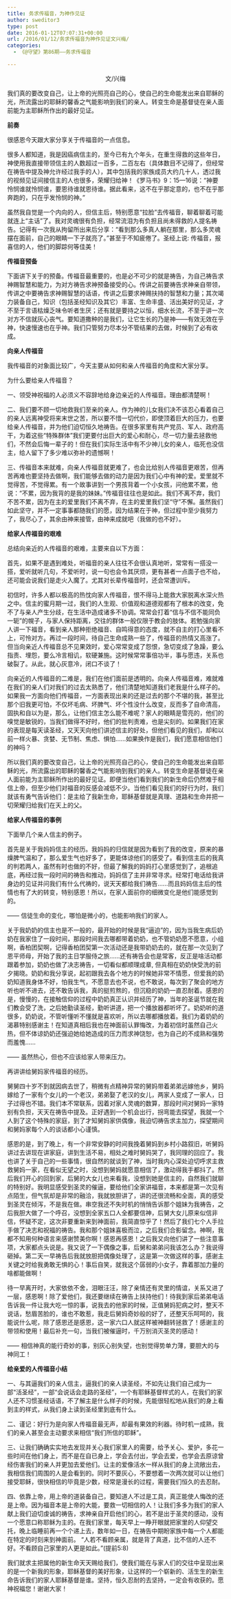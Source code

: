 ```yaml
---
title: 务求传福音，为神作见证
author: sweditor3
type: post
date: 2016-01-12T07:07:31+00:00
url: /2016/01/12/务求传福音为神作见证文兴梅/
categories:
  - 《@守望》第86期——务求传福音

---
```

<p style="text-align: center;">
  文/兴梅
</p>

我们真的要改变自己，让上帝的光照亮自己的心，使自己的生命能发出来自耶稣的光，所流露出的耶稣的馨香之气能影响到我们的亲人。转变生命是基督徒在亲人面前能为主耶稣所作出的最好见证。 

<!--more-->

**前奏** 

很感恩今天跟大家分享关于传福音的一点信息。 

很多人都知道，我是因癌病信主的，至今已有九个年头，在重生得救的这些年日，神使用我直接带领信主的人数超过一百多，二百左右（具体数目不记得了，但经常在祷告中提及神允许经过我手的人），其中包括我的家族成员大约几十人，透过我的视频见证间接信主的人也很多，荣耀归给神！《罗马书》9：15&mdash;16说：&ldquo;神要怜悯谁就怜悯谁，要恩待谁就恩待谁。据此看来，这不在乎那定意的，也不在乎那奔跑的，只在乎发怜悯的神。&rdquo; 

虽然我自觉是一个内向的人，但信主后，特别愿意&ldquo;拉脸&rdquo;去传福音，聊着聊着可能就连上&ldquo;主话&rdquo;了。我对灵魂很有负担，经常流泪为有负担且尚未得救的人提名祷告。记得有一次我从拘留所出来后分享：&ldquo;看到那么多真人躺在那里，那么多灵魂摆在面前，自己的眼睛一下子就亮了。&rdquo;甚至于不知疲倦了。圣经上说: 传福音，报喜信的人，他们的脚踪何等佳美！&nbsp; 

**传福音预备** 

下面讲下关于的预备。传福音最重要的，也是必不可少的就是祷告，为自己祷告求神赐智慧和能力，为对方祷告求神预备接受的心。传讲之前要祷告求神亲自带领，传讲之中要祷告求神赐智慧的话语，传讲之后要求神赐扶持的智慧和力量；其次竭力装备自己，知识（包括圣经知识及其它）丰富、生命丰盛、活出美好的见证，才不至于言语枯燥乏味令听者生厌；还有就是要持之以恒，细水长流，不至于讲一次对方不信就灰心丧气。要知道撒种的是我们，让它生长的乃是神&mdash;&mdash;有效无效在乎神，快速慢速也在乎神。我们只管努力尽本分不管结果的去做，时候到了必有收成。 

**向亲人传福音** 

我传福音的对象面比较广，今天主要从如何和亲人传福音的角度和大家分享。 

为什么要给亲人传福音？ 

一、领受神祝福的人必须义不容辞地给身边亲近的人传福音。理由都清楚啊！ 

二、我们要不顾一切地救我们至亲的亲人。作为神的儿女我们决不该忍心看着自己的亲人远离神受将来末世之苦，所以要不惜一切代价，即使顶着巨大的压力，也要给亲人传福音，并为他们迫切恒久地祷告。在很多家里有共产党员、军人、政府高干，为着这些&ldquo;特殊群体&rdquo;我们更要付出巨大的爱心和耐心，尽一切力量去拯救他们，不然会后悔一辈子的！但在我们实际生活中有不少神儿女的亲人，临死也没信主，给人留下了多少难以弥补的遗憾啊！ 

三、传福音本来就难，向亲人传福音就更难了，也会比给别人传福音更艰苦，但再苦再难也要坚持去做啊，我们能够去做的动力是因为我们心中有神的爱。爱里就不觉得苦，不觉得累。有一个故事讲到一个男孩背着一个小女孩，问他累不累，他说：&ldquo;不累，因为我背的是我的妹妹。&rdquo;传福音往往也是如此。我们不离不弃，我们不苦不累，因为在主的爱里我们不离不弃，在主的爱里我们坚&ldquo;守&rdquo;不懈。虽然我们如此坚守，并不一定事事都随我们的愿，因为结果在于神，但过程中至少我努力了，我尽心了，其余由神来接管，由神来成就吧（我做的也不好）。 

**给家人传福音的艰难** 

总结向亲近的人传福音的艰难，主要来自以下方面： 

首先，如果不是遇到难处，听福音的亲人往往不会很认真地听，常常有一搭没一搭，爱听就听几句，不爱听时，说一句也会令其厌烦，更有甚者一点面子也不给，还可能会说我们是走火入魔了。尤其对长辈传福音时，还会常遭训斥。 

初信时，许多人都以极高的热忱向家人传福音，恨不得马上能救大家脱离水深火热之中。信主的蜜月期一过，我们的人生观、价值观和道德观都有了根本的改变，免不了与亲人产生分歧，在生活中造成诸多不协调。常常会打着&ldquo;信与不信不能同负一轭&rdquo;的幌子，与家人保持距离，交往的群体一般仅限于教会的肢体。若勉强向家人讲一下福音，看到亲人那种拒绝福音、自鸣得意的态度，就不自主的打心里看不上，可怜对方。再过一段时间，待自己生命成熟一些了，传福音的热情又高涨了。但当向亲近人传福音总不见果效时，爱心常常变成了怨恨，急切变成了急躁，要么指责、埋怨，要么冷言相讥，软硬兼施。这时候常常事倍功半，事与愿违，关系也破裂了。从此，就心灰意冷，闭口不谈了！ 

向亲近的人传福音的二难是，我们在他们面前是透明的。向亲人传福音难，难就难在我们的亲人们对我们的过去太熟悉了，他们清楚地知道我们老我是什么样子的。如果我一方面向他们传福音，一方面表现出来的还是过去的那个不堪的我，甚至比那个旧我更可怕，不仅坏毛病、坏脾气、坏个性没什么改变，反而多了自命清高，固执和自以为是，那么，让他们信主怎么能不难呢？家人的眼睛是雪亮的，他们的嗅觉是敏锐的，当我们做得不好时，他们的批判责难，也是尖刻的。如果我们在家的表现是每天读圣经，又天天向他们讲述信主的好处，但他们看见的我们，却和以前一样火暴、贪婪、无节制、焦虑、惧怕&hellip;&hellip;如果换作是我们，我们愿意相信他们的神吗？ 

所以我们真的要改变自己，让上帝的光照亮自己的心，使自己的生命能发出来自耶稣的光，所流露出的耶稣的馨香之气能影响到我们的亲人。转变生命是基督徒在亲人面前能为主耶稣所作出的最好见证。即便当他们看到我们的新生命后仍然难于相信上帝，但至少他们对福音的反感会减低不少。当他们看见我们的好行为时，我们就该有勇气告诉他们：是主给了我新生命，耶稣基督就是真理、道路和生命并把一切荣耀归给我们在天上的父。 

**给家人传福音的事例** 

下面举几个亲人信主的例子。 

首先是关于我妈妈信主的经历。我妈妈的归信就是因为看到了我的改变，原来的暴燥脾气温和了，那么爱生气也好多了，更能体谅他们的感受了。看到信主后的我真的判若两人，虽然有时也做的不好，但最了解我的妈妈打心里感觉到了，追根追底，再经过我一段时间的祷告和推动，妈妈信了主并非常寻求。经常打电话给我讲身边的见证并问我们有什么代祷的，说天天都给我们祷告&hellip;&hellip;而且妈妈信主后的性情也有了大的转变，特别感恩！所以，在家人面前你的细微变化是他们能感觉到的。 

&mdash;&mdash; 信徒生命的变化，哪怕是微小的，也能影响我们的家人。 

关于我奶奶的信主也是不一般的，最开始的时候是我&ldquo;逼迫&rdquo;的，因为当我生病后奶奶在我家住了一段时间，那段时间我去哪都带着奶奶，也不管奶奶愿不愿意，小组啊，香柏团契啊，记得香柏团契第一次活动还是我带奶奶去的，就在那一次见到了恩平师母，开始了我的主日学服侍之旅&hellip;&hellip;还有祷告会也是常客，反正是啥活动都跟着参加，奶奶也做了决志祷告，一切看似都顺理成章, 但真相在奶奶快受洗的前夕揭晓。奶奶和我分享说，起初跟我去各个地方的时候她非常不情愿，但爱我的奶奶知道我身体不好，怕我生气，不愿意去也不说，也不敢说，每次到了聚会的地方听也听不进去，还不敢告诉我，真的挺煎熬的，但沉稳的奶奶一直忍耐着。感恩的是，慢慢的，在接触信仰的过程中奶奶真正认识并经历了神，当年的圣诞节就在我们教会受了洗，之后她勤读圣经，勤听讲道，把一个播放器都听坏了。奶奶听的道很多，奶奶说，不管听懂听不懂就是喜欢听，所以去哪都播放着。我们为着奶奶的渴慕特别感谢主！在知道真相后我也在神面前认罪悔改，为着初信时虽然自己火热，但不体谅奶奶还强迫她给她造成的压力而求神饶恕，也为自己的不成熟和强势而羞愧&hellip;&hellip; 

&mdash;&mdash; 虽然热心，但也不应该给家人带来压力。 

再讲讲给舅妈家传福音的经历。 

舅舅四十岁不到就因病去世了，稍微有点精神异常的舅妈带着弟弟远嫁他乡，舅妈嫁给了一家有个女儿的一个老汉，弟弟娶了老汉的女儿，两家人变成了一家人，日子过得也不错。我们本不常联系，因着对家人灵魂的数算，那段时间对舅妈一家特别有负担，天天在祷告中提及。正好遇到一个机会出行，拐弯能去探望，我就一个人到了这个特殊的家庭，到了才知舅妈家供偶像，我迫切祷告求主加力，探望期间和舅妈家每个人的谈话都小心谨慎。 

感恩的是，到了晚上，有一个非常安静的时间我挽着舅妈到乡村小路叙旧，听舅妈讲过去讲现在讲家庭，讲到生活不易，相处之难时舅妈哭了，我同理的回应了。我也讲了关于自己的一些事情，很自然的就谈到了神，当时我内心深处迫切呼求主救救舅妈一家，在看似无望之时，没想到舅妈就愿意相信了，激动得我手都抖了。然后我们开心的回到家，后舅的大女儿也来看我，没想到她是信主的，自然我们就聊的特别好。我明显感受到圣灵的催逼，要给他们全家讲福音，本来都是第一次见有点陌生，但气氛却是非常的融洽，我就放胆讲了，讲的还很流畅和全面，真的感受到圣灵在倾泻，不是我在做。串空我还不失时机的悄悄告诉那个姐妹为我祷告，之后我胆大做了一个呼召，没想到全家五口人全都要信神，后舅大女儿原来似信非信，怀疑不定，这次非要重新来到神面前，我简直惊乎了！然后了我们七个人手拉手做了决志和祝福的祷告。我和那个姐妹喜极而泣，之后我们合影留念。神啊，我都不知用何种语言来感谢赞美你啊！感恩再感恩！之后我又向他们讲了一些注意事项，大家都点头说是。我又说了一下偶像之事，后舅和弟弟问我该怎么办？我说得砸掉。第二天一早祷告后我就放胆把偶像处理了，这是第一次做这样的事，感谢主关键之时给我勇敢无惧的心！事后自笑，就我这个孱弱的小女子，靠着那加力量的啥都能做啊！ 

待一早离开时，大家依依不舍，泪眼汪汪，除了亲情还有灵里的情谊，关系又进了一层，感恩啊！除了爱他们，我还要继续在祷告上扶持他们！待我到家后弟弟电话告诉我一件让我大吃一惊的事，说我去的他家的时候，正值舅妈犯病之时，整天不说话，愁眉苦脸的，谁也不敢惹，我走后舅妈奇妙般的好了，还整天乐呵呵的，我能说什么呢，除了感恩还是感恩，这一家六口人就这样被神翻转拯救了！感谢主的带领和使用！最后补充一句，当我们被催逼时，千万别消灭圣灵的感动！ 

&mdash;&mdash; 相信神真的能行奇妙的事，别灰心别失望，也别觉得势单力薄，要胆大的与神同工！ 

**给亲爱的人传福音小结** 

一、与其逼我们的亲人信主，逼我们的亲人读圣经，不如先让我们自己成为一部&ldquo;活圣经&rdquo;，一部&ldquo;会说话会走路的圣经&rdquo;，一个有耶稣基督样式的人，在我们的家人还不习惯圣经话语，不了解主是什么样子的时候，先能很轻松地从我们的身上看到主的样式，从我们身上读到圣经里到底有什么。 

二、谨记：好行为是向家人传福音最无声，却最有果效的利器。待时机一成熟，我们的亲人甚至会主动要求来相信&ldquo;我们所信的耶稣&rdquo;。 

三、让我们确确实实地去发现并关心我们家里人的需要，给予关心、爱护，多花一些时间在他们身上，而不是在自已身上，学会去付出，学会去爱，也学会去原谅曾经伤害我们的亲人并更加去爱他们。让主的爱像活水一样从我们的身上流敞出去，我相信我们周围的人是会看到的。同时不要灰心，不要想着一次两次就可以让他们接受耶稣，很快相信的毕竟是少数，经常是漫长的过程，需要我们恒久的去忍耐。 

四、依靠上帝，用上帝的道装备自己，要知道人不过是工具，真正能使人悔改的还是上帝。因为福音本是上帝的大能，要救一切相信的人！让我们多多为我们的家人献上我们迫切虔诚的祷告，求神亲自开启他们的心，若不是出于圣灵的感动，没有一个愿意口称耶稣为主的。在我们家里，每天早上一睁开眼就把家里的人仰望交托，晚上临睡前再一个个递上去，数年如一日，在祷告中期盼家族中每一个人都能在特定的时刻来到神面前。 &ldquo;人若不看顾亲属，就是背了真道，比不信的人还不好。不看顾自己家里的人更是如此。&rdquo;(提前5:8) 

我们就求主把属他的新生命天天赐给我们，使我们能在与家人们的交往中呈现出来的是一个新我的形象，耶稣基督的美好形象，让这样的一个崭新的、活生生的新生命告诉我们的家人耶稣基督是谁。坚持，恒久忍耐的去坚持，一定会有收获的。愿神祝福您！谢谢大家！